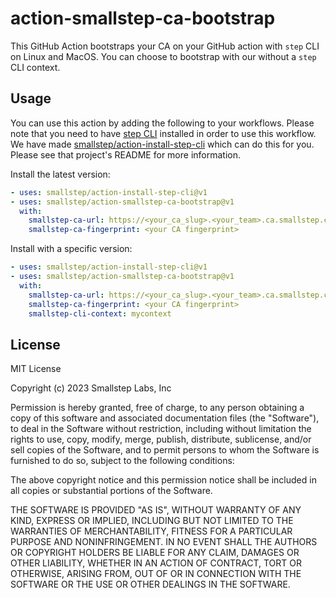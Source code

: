 # action-smallstep-ca-bootstrap

This GitHub Action bootstraps your CA on your GitHub action with `step` CLI on Linux and MacOS. You can choose to bootstrap with our without a `step` CLI context.

## Usage

You can use this action by adding the following to your workflows. Please note that you need to have [step CLI](https://smallstep.com/docs/step-cli/) installed in order to use this workflow. We have made [smallstep/action-install-step-cli](https://github.com/smallstep/action-install-step-cli) which can do this for you. Please see that project's README for more information.

Install the latest version:

```yaml
- uses: smallstep/action-install-step-cli@v1
- uses: smallstep/action-smallstep-ca-bootstrap@v1
  with:
    smallstep-ca-url: https://<your_ca_slug>.<your_team>.ca.smallstep.com
    smallstep-ca-fingerprint: <your CA fingerprint>
```

Install with a specific version:

```yaml
- uses: smallstep/action-install-step-cli@v1
- uses: smallstep/action-smallstep-ca-bootstrap@v1
  with:
    smallstep-ca-url: https://<your_ca_slug>.<your_team>.ca.smallstep.com
    smallstep-ca-fingerprint: <your CA fingerprint>
    smallstep-cli-context: mycontext
```

## License

MIT License

Copyright (c) 2023 Smallstep Labs, Inc

Permission is hereby granted, free of charge, to any person obtaining a copy
of this software and associated documentation files (the "Software"), to deal
in the Software without restriction, including without limitation the rights
to use, copy, modify, merge, publish, distribute, sublicense, and/or sell
copies of the Software, and to permit persons to whom the Software is
furnished to do so, subject to the following conditions:

The above copyright notice and this permission notice shall be included in all
copies or substantial portions of the Software.

THE SOFTWARE IS PROVIDED "AS IS", WITHOUT WARRANTY OF ANY KIND, EXPRESS OR
IMPLIED, INCLUDING BUT NOT LIMITED TO THE WARRANTIES OF MERCHANTABILITY,
FITNESS FOR A PARTICULAR PURPOSE AND NONINFRINGEMENT. IN NO EVENT SHALL THE
AUTHORS OR COPYRIGHT HOLDERS BE LIABLE FOR ANY CLAIM, DAMAGES OR OTHER
LIABILITY, WHETHER IN AN ACTION OF CONTRACT, TORT OR OTHERWISE, ARISING FROM,
OUT OF OR IN CONNECTION WITH THE SOFTWARE OR THE USE OR OTHER DEALINGS IN THE
SOFTWARE.
